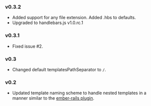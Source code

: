 ### v0.3.2

*   Added support for any file extension. Added .hbs to defaults.
*   Upgraded to handlebars.js v1.0.rc.1

### v0.3.1

*   Fixed issue #2.

### v0.3

*   Changed default templatesPathSeparator to `/`.

### v0.2

*   Updated template naming scheme to handle nested templates in a manner similar to the [ember-rails plugin](https://github.com/emberjs/ember-rails).